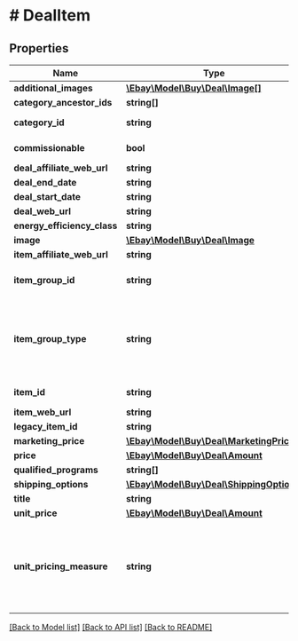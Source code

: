 # # DealItem

## Properties

Name | Type | Description | Notes
------------ | ------------- | ------------- | -------------
**additional_images** | [**\Ebay\Model\Buy\Deal\Image[]**](Image.md) | The additional images for the deal item. | [optional]
**category_ancestor_ids** | **string[]** | The IDs of the ancestors for the primary category. | [optional]
**category_id** | **string** | The ID of the leaf category for the deal item. A leaf category is the lowest level in a category and has no children. | [optional]
**commissionable** | **bool** | A boolean value specifying whether the listing has commission. | [optional]
**deal_affiliate_web_url** | **string** | The deal associated with the item with affiliate attribution. | [optional]
**deal_end_date** | **string** | The date after which the deal ends. | [optional]
**deal_start_date** | **string** | The date on which the deal starts. | [optional]
**deal_web_url** | **string** | The web URL for the deal associated with the item. | [optional]
**energy_efficiency_class** | **string** | A string value specifying the Energy Efficiency class. | [optional]
**image** | [**\Ebay\Model\Buy\Deal\Image**](Image.md) |  | [optional]
**item_affiliate_web_url** | **string** | The item web URL with affiliate attribution. | [optional]
**item_group_id** | **string** | The unique identifier for the deal item group. This is the parent item ID for the seller-defined variations. Note: This field is returned for multiple-SKU items. | [optional]
**item_group_type** | **string** | An enumeration value that indicates the type of item group. An item group contains items that have various aspect differences, such as color, size, or storage capacity. For implementation help, refer to &lt;a href&#x3D;&#39;https://developer.ebay.com/api-docs/buy/deal/types/api:ItemGroupTypeEnum&#39;&gt;eBay API documentation&lt;/a&gt; | [optional]
**item_id** | **string** | The unique identifier for the deal item. Note: This field is only returned for single-SKU items. | [optional]
**item_web_url** | **string** | The web URL for the deal item. | [optional]
**legacy_item_id** | **string** | The legacy item ID associated with the deal item. | [optional]
**marketing_price** | [**\Ebay\Model\Buy\Deal\MarketingPrice**](MarketingPrice.md) |  | [optional]
**price** | [**\Ebay\Model\Buy\Deal\Amount**](Amount.md) |  | [optional]
**qualified_programs** | **string[]** | A list of programs applicable to the item. | [optional]
**shipping_options** | [**\Ebay\Model\Buy\Deal\ShippingOption[]**](ShippingOption.md) | The cost required to ship the deal item. | [optional]
**title** | **string** | The title of the deal item. | [optional]
**unit_price** | [**\Ebay\Model\Buy\Deal\Amount**](Amount.md) |  | [optional]
**unit_pricing_measure** | **string** | The designation used to specify the quantity of the deal item, such as size, weight, volume, and count. This helps buyers compare prices. For example, the following tells the buyer that the item is 7.99 per 100 grams. &amp;quot;unitPricingMeasure&amp;quot;: &amp;quot;100g&amp;quot;, &amp;quot;unitPrice&amp;quot;: { &amp;nbsp;&amp;nbsp;&amp;quot;value&amp;quot;: &amp;quot;7.99&amp;quot;, &amp;nbsp;&amp;nbsp;&amp;quot;currency&amp;quot;: &amp;quot;GBP&amp;quot; | [optional]

[[Back to Model list]](../../README.md#models) [[Back to API list]](../../README.md#endpoints) [[Back to README]](../../README.md)

